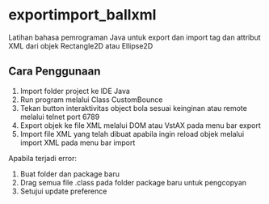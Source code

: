 # exportimport_ballxml
Latihan bahasa pemrograman Java untuk export dan import tag dan attribut XML dari objek Rectangle2D atau Ellipse2D

## Cara Penggunaan
1. Import folder project ke IDE Java
2. Run program melalui Class CustomBounce
3. Tekan button interaktivitas object bola sesuai keinginan atau remote melalui telnet port 6789
4. Export objek ke file XML melalui DOM atau VstAX pada menu bar export
5. Import file XML yang telah dibuat apabila ingin reload objek melalui import XML pada menu bar import

Apabila terjadi error:
1. Buat folder dan package baru
2. Drag semua file .class pada folder package baru untuk pengcopyan
3. Setujui update preference

